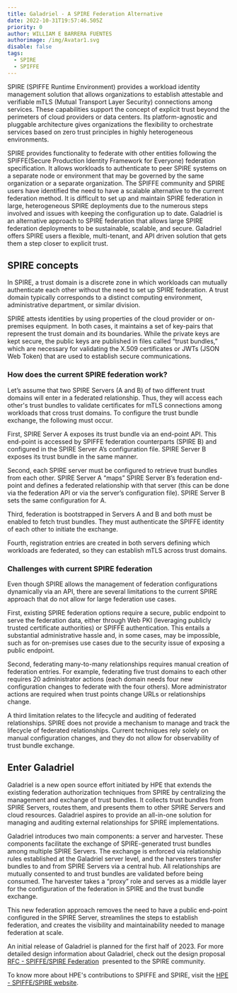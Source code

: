 ```yaml
---
title: Galadriel - A SPIRE Federation Alternative
date: 2022-10-31T19:57:46.505Z
priority: 0
author: WILLIAM E BARRERA FUENTES
authorimage: /img/Avatar1.svg
disable: false
tags:
  - SPIRE
  - SPIFFE
---
```


SPIRE (SPIFFE Runtime Environment) provides a workload identity management solution that allows organizations to establish attestable and verifiable mTLS (Mutual Transport Layer Security) connections among services. These capabilities support the concept of explicit trust beyond the perimeters of cloud providers or data centers. Its platform-agnostic and pluggable architecture gives organizations the flexibility to orchestrate services based on zero trust principles in highly heterogeneous environments. 

SPIRE provides functionality to federate with other entities following the SPIFFE(Secure Production Identity Framework for Everyone) federation specification. It allows workloads to authenticate to peer SPIRE systems on a separate node or environment that may be governed by the same organization or a separate organization. The SPIFFE community and SPIRE users have identified the need to have a scalable alternative to the current federation method. It is difficult to set up and maintain SPIRE federation in large, heterogeneous SPIRE deployments due to the numerous steps involved and issues with keeping the configuration up to date. Galadriel is an alternative approach to SPIRE federation that allows large SPIRE federation deployments to be sustainable, scalable, and secure. Galadriel offers SPIRE users a flexible, multi-tenant, and API driven solution that gets them a step closer to explicit trust. 

## SPIRE concepts

In SPIRE, a trust domain is a discrete zone in which workloads can mutually authenticate each other without the need to set up SPIRE federation. A trust domain typically corresponds to a distinct computing environment, administrative department, or similar division.

SPIRE attests identities by using properties of the cloud provider or on-premises equipment.  In both cases, it maintains a set of key-pairs that represent the trust domain and its boundaries. While the private keys are kept secure, the public keys are published in files called “trust bundles,” which are necessary for validating the X.509 certificates or JWTs (JSON Web Token) that are used to establish secure communications. 

### How does the current SPIRE federation work?

Let’s assume that two SPIRE Servers (A and B) of two different trust domains will enter in a federated relationship. Thus, they will access each other's trust bundles to validate certificates for mTLS connections among workloads that cross trust domains. To configure the trust bundle exchange, the following must occur. 

First, SPIRE Server A exposes its trust bundle via an end-point API. This end-point is accessed by SPIFFE federation counterparts (SPIRE B) and configured in the SPIRE Server A’s configuration file. SPIRE Server B exposes its trust bundle in the same manner. 

Second, each SPIRE server must be configured to retrieve trust bundles from each other. SPIRE Server A “maps” SPIRE Server B’s federation end-point and defines a federated relationship with that server (this can be done via the federation API or via the server’s configuration file). SPIRE Server B sets the same configuration for A. 

Third, federation is bootstrapped in Servers A and B and both must be enabled to fetch trust bundles. They must authenticate the SPIFFE identity of each other to initiate the exchange. 

Fourth, registration entries are created in both servers defining which workloads are federated, so they can establish mTLS across trust domains. 

### Challenges with current SPIRE federation 

Even though SPIRE allows the management of federation configurations dynamically via an API, there are several limitations to the current SPIRE approach that do not allow for large federation use cases. 

First, existing SPIRE federation options require a secure, public endpoint to serve the federation data, either through Web PKI (leveraging publicly trusted certificate authorities) or SPIFFE authentication. This entails a substantial administrative hassle and, in some cases, may be impossible, such as for on-premises use cases due to the security issue of exposing a public endpoint. 

Second, federating many-to-many relationships requires manual creation of federation entries. For example, federating five trust domains to each other requires 20 administrator actions (each domain needs four new configuration changes to federate with the four others). More administrator actions are required when trust points change URLs or relationships change. 

A third limitation relates to the lifecycle and auditing of federated relationships. SPIRE does not provide a mechanism to manage and track the lifecycle of federated relationships. Current techniques rely solely on manual configuration changes, and they do not allow for observability of trust bundle exchange.  

## Enter Galadriel

Galadriel is a new open source effort initiated by HPE that extends the existing federation authorization techniques from SPIRE by centralizing the management and exchange of trust bundles. It collects trust bundles from SPIRE Servers, routes them, and presents them to other SPIRE Servers and cloud resources. Galadriel aspires to provide an all-in-one solution for managing and auditing external relationships for SPIRE implementations. 

Galadriel introduces two main components: a server and harvester. These components facilitate the exchange of SPIRE-generated trust bundles among multiple SPIRE Servers. The exchange is enforced via relationship rules established at the Galadriel server level, and the harvesters transfer bundles to and from SPIRE Servers via a central hub. All relationships are mutually consented to and trust bundles are validated before being consumed. The harvester takes a “proxy” role and serves as a middle layer for the configuration of the federation in SPIRE and the trust bundle exchange.

This new federation approach removes the need to have a public end-point configured in the SPIRE Server, streamlines the steps to establish federation, and creates the visibility and maintainability needed to manage federation at scale. 

An initial release of Galadriel is planned for the first half of 2023. For more detailed design information about Galadriel, check out the design proposal [RFC - SPIFFE/SPIRE Federation](https://docs.google.com/document/d/1nkiJV4PAV8Wx1oNvx4CT3IDtDRvUFSL8/edit?usp=sharing&ouid=104807789400318304424&rtpof=true&sd=true)  presented to the SPIRE community. 

To know more about HPE's contributions to SPIFFE and SPIRE, visit the [HPE - SPIFFE/SPIRE website](https://developer.hpe.com/platform/spiffe-and-spire-projects/home). 


